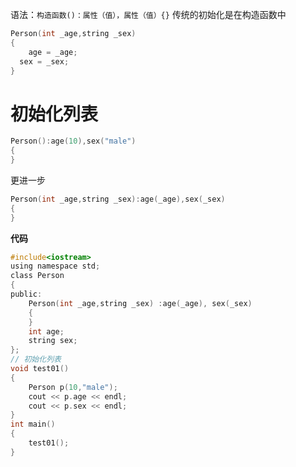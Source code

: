 语法：`构造函数()：属性（值），属性（值）{}`
传统的初始化是在构造函数中
```c
Person(int _age,string _sex)
{
	age = _age;
  sex = _sex;
}
```
# 初始化列表
```c
Person():age(10),sex("male")
{
}
```
更进一步
```c
Person(int _age,string _sex):age(_age),sex(_sex)
{
}
```
**代码**
```c
#include<iostream>
using namespace std;
class Person
{
public:
	Person(int _age,string _sex) :age(_age), sex(_sex)
	{
	}
	int age;
	string sex;
};
// 初始化列表
void test01()
{
	Person p(10,"male");
	cout << p.age << endl;
	cout << p.sex << endl;
}
int main()
{
	test01();
}
```